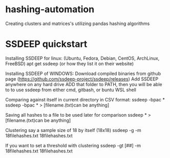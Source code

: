 # hashing-automation
Creating clusters and matrices's utilizing pandas hashing algorithms

# SSDEEP quickstart
Installing SSDEEP for linux:
(Ubuntu, Fedora, Debian, CentOS, ArchLinux, FreeBSD)
apt get ssdeep (or how they list it on their website)

Installing SSDEEP of WINDOWS:
Download compiled binaries from github page (https://github.com/ssdeep-project/ssdeep/releases)
Add SSDEEP anywhere on any hard drive
ADD that folder to PATH, then you will be able to to use ssdeep from either cmd, gitbash, or buntu WSL shell


Comparing against itself in current directory in CSV format:
ssdeep -bpac * 
ssdeep -bpac * > [filename.(txt)can be anything]

Saving all hashes to a file to be used later for comparison
ssdeep * > [filename.(txt)can be anything]

Clustering say a sample size of 18 by itself (18x18)
ssdeep -g -m 18filehashes.txt 18filehashes.txt

If you want to set a threshold with clustering
ssdeep -gt [##] -m 18filehashes.txt 18filehashes.txt 
